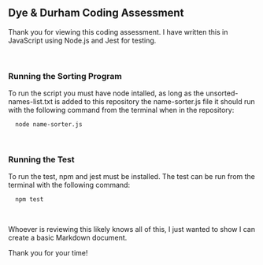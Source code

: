 ## Dye & Durham Coding Assessment

Thank you for viewing this coding assessment. I have written this in JavaScript using Node.js and Jest for testing. 

<br/>

### Running the Sorting Program
To run the script you must have node intalled, as long as the unsorted-names-list.txt is added to this repository the name-sorter.js file it should run with the following command from the terminal when in the repository:
```
  node name-sorter.js  
```
<br/>

### Running the Test
To run the test, npm and jest must be installed. 
The test can be run from the terminal with the following command:
```
  npm test
```
<br/>

Whoever is reviewing this likely knows all of this, I just wanted to show I can create a basic Markdown document. 

Thank you for your time!

